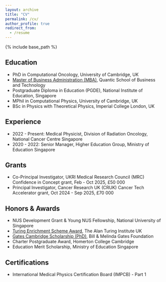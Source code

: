 ```yaml
---
layout: archive
title: "CV"
permalink: /cv/
author_profile: true
redirect_from:
  - /resume
---
```


{% include base_path %}

Education
-----
* PhD in Computational Oncology, University of Cambridge, UK
* [Master of Business Administration (MBA)](https://www.parchment.com/u/award/ab5c6fb6db1f8977e93317e54b938bdf), Quantic School of Business and Technology
* Postgraduate Diploma in Education (PGDE), National Institute of Education, Singapore
* MPhil in Computational Physics, University of Cambridge, UK
* BSc in Physics with Theoretical Physics, Imperial College London, UK

Experience
-----
* 2022 - Present: Medical Physicist, Division of Radiation Oncology, National Cancer Centre Singapore
* 2020 - 2022: Senior Manager, Higher Education Group, Ministry of Education Singapore

Grants
-----
* Co-Principal Investigator, UKRI Medical Research Council (MRC) Confidence in Concept grant, Feb - Oct 2025, £50 000
* Principal Investigator, Cancer Research UK (CRUK) Cancer Tech Accelerator grant, Oct 2024 - Sep 2025, £70 000

Honors & Awards
-----
* NUS Development Grant &  Young NUS Fellowship, National University of Singapore
* [Turing Enrichment Scheme Award](https://www.turing.ac.uk/people/doctoral-students/ping-lin-yeap), The Alan Turing Institute UK
* [Gates Cambridge Scholarship (PhD)](https://www.gatescambridge.org/about/news/towards-a-netflix-for-cancer-treatment/), Bill & Melinda Gates Foundation
* Charter Postgraduate Award, Homerton College Cambridge
* Education Merit Scholarship, Ministry of Education Singapore

Certifications
-----
* International Medical Physics Certification Board (IMPCB) - Part 1
